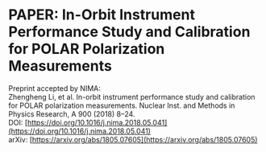 # PAPER: In-Orbit Instrument Performance Study and Calibration for POLAR Polarization Measurements

Preprint accepted by NIMA:  
Zhengheng Li, et al. In-orbit instrument performance study and calibration for POLAR polarization measurements. Nuclear Inst. and Methods in Physics Research, A 900 (2018) 8–24.  
DOI: [https://doi.org/10.1016/j.nima.2018.05.041](https://doi.org/10.1016/j.nima.2018.05.041)  
arXiv: [https://arxiv.org/abs/1805.07605](https://arxiv.org/abs/1805.07605)
